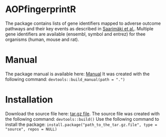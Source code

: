 # AOPfingerprintR

The package contains lists of gene identifiers mapped to adverse outcome pathways and their key events as described in [Saarimäki et al.](https://doi.org/10.1038/s41597-023-02321-w). 
Multiple gene identifiers are available (ensembl, symbol and entrez) for thee organisms (human, mouse and rat).

# Manual
The package manual is available here: [Manual](https://github.com/angy89/AOPgenes/blob/master/AOPgenes_0.0.0.9000.pdf)
It was created with the following command: ```devtools::build_manual(path = ".")```

# Installation

Download the source file here: [tar.gz file](https://github.com/angy89/AOPgenes/blob/master/AOPgenes_0.0.0.9000.tar.gz).
The source file was created with the following command: ```devtools::build()```
Use the following command to install the package: ```install.package("path_to_the_tar.gz.file", type = "source", repos = NULL)```
